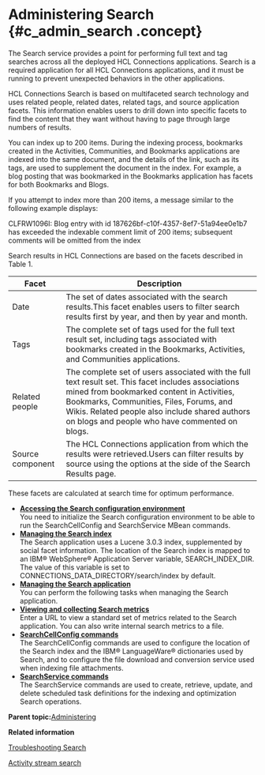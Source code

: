 # Administering Search {#c_admin_search .concept}

The Search service provides a point for performing full text and tag searches across all the deployed HCL Connections applications. Search is a required application for all HCL Connections applications, and it must be running to prevent unexpected behaviors in the other applications.

HCL Connections Search is based on multifaceted search technology and uses related people, related dates, related tags, and source application facets. This information enables users to drill down into specific facets to find the content that they want without having to page through large numbers of results.

You can index up to 200 items. During the indexing process, bookmarks created in the Activities, Communities, and Bookmarks applications are indexed into the same document, and the details of the link, such as its tags, are used to supplement the document in the index. For example, a blog posting that was bookmarked in the Bookmarks application has facets for both Bookmarks and Blogs.

If you attempt to index more than 200 items, a message similar to the following example displays:

CLFRW1096I: Blog entry with id 187626bf-c10f-4357-8ef7-51a94ee0e1b7 has exceeded the indexable comment limit of 200 items; subsequent comments will be omitted from the index

Search results in HCL Connections are based on the facets described in Table 1.

|Facet|Description|
|-----|-----------|
|Date|The set of dates associated with the search results.This facet enables users to filter search results first by year, and then by year and month.|
|Tags|The complete set of tags used for the full text result set, including tags associated with bookmarks created in the Bookmarks, Activities, and Communities applications.|
|Related people|The complete set of users associated with the full text result set. This facet includes associations mined from bookmarked content in Activities, Bookmarks, Communities, Files, Forums, and Wikis. Related people also include shared authors on blogs and people who have commented on blogs.|
|Source component|The HCL Connections application from which the results were retrieved.Users can filter results by source using the options at the side of the Search Results page.|

These facets are calculated at search time for optimum performance.

-   **[Accessing the Search configuration environment](../admin/t_admin_search_access_config.md)**  
You need to initialize the Search configuration environment to be able to run the SearchCellConfig and SearchService MBean commands.
-   **[Managing the Search index](../admin/c_admin_search_manage_index.md)**  
The Search application uses a Lucene 3.0.3 index, supplemented by social facet information. The location of the Search index is mapped to an IBM® WebSphere® Application Server variable, SEARCH\_INDEX\_DIR. The value of this variable is set to CONNECTIONS\_DATA\_DIRECTORY/search/index by default.
-   **[Managing the Search application](../admin/c_admin_manage_search.md)**  
You can perform the following tasks when managing the Search application.
-   **[Viewing and collecting Search metrics](../admin/t_admin_search_statistics.md)**  
Enter a URL to view a standard set of metrics related to the Search application. You can also write internal search metrics to a file.
-   **[SearchCellConfig commands](../admin/r_admin_searchcellconfig_commands.md)**  
The SearchCellConfig commands are used to configure the location of the Search index and the IBM® LanguageWare® dictionaries used by Search, and to configure the file download and conversion service used when indexing file attachments.
-   **[SearchService commands](../admin/r_admin_searchservice_commands.md)**  
The SearchService commands are used to create, retrieve, update, and delete scheduled task definitions for the indexing and optimization Search operations.

**Parent topic:**[Administering](../admin/c_lc_admin_overview.md)

**Related information**  


[Troubleshooting Search](../troubleshoot/c_ts_search.md)

[Activity stream search](../admin/c_admin_news_as_search.md)


